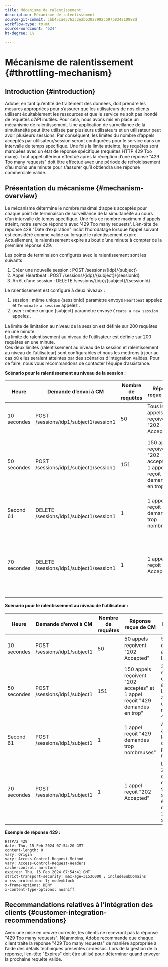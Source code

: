 ```yaml
---
title: Mécanisme de ralentissement
description: Mécanisme de ralentissement
source-git-commit: cbb45cae576332e2b63027992c597b834210988d
workflow-type: tm+mt
source-wordcount: '624'
ht-degree: 1%

---
```



# Mécanisme de ralentissement {#throttling-mechanism}

## Introduction {#introduction}

Adobe, en tant qu’entité de traitement des données, doit prendre les mesures appropriées pour s’assurer que les utilisateurs de nos clients utilisent équitablement les ressources et que le service ne soit pas inondé de requêtes d’API inutiles. Pour cela, nous avons mis en place un mécanisme de ralentissement.
Une application de surveillance de la simultanéité peut être utilisée par plusieurs utilisateurs et un utilisateur peut avoir plusieurs sessions. Par conséquent, les limites du nombre d’appels acceptés par utilisateur/session seront configurées pour le service dans un intervalle de temps spécifique.
Une fois la limite atteinte, les requêtes sont marquées avec un état de réponse spécifique (requêtes HTTP 429 Too many). Tout appel ultérieur effectué après la réception d’une réponse &quot;429 Too many requests&quot; doit être effectué avec une période de refroidissement d’au moins une minute pour s’assurer qu’il obtiendra une réponse commerciale valide.

## Présentation du mécanisme {#mechanism-overview}

Le mécanisme détermine le nombre maximal d’appels acceptés pour chaque point de terminaison de surveillance de la simultanéité au cours d’un intervalle de temps spécifique.
Une fois ce nombre maximum d&#39;appels atteint, notre service répondra avec &#39;429 Too many requests&#39;. L’en-tête de réponse 429 &quot;Date d’expiration&quot; inclut l’horodatage lorsque l’appel suivant est considéré comme valide ou lorsque le ralentissement expire. Actuellement, le ralentissement expire au bout d’une minute à compter de la première réponse 429.

Les points de terminaison configurés avec le ralentissement sont les suivants :
1. Créer une nouvelle session : POST /sessions/{idp}/{subject}
2. Appel Heartbeat : POST /sessions/{idp}/{subject}/{sessionId}
3. Arrêt d’une session : DELETE /sessions/{idp}/{subject}/{sessionId}

Le ralentissement est configuré à deux niveaux :
1. session : même unique {sessionId} paramètre envoyé `Heartbeat` appelez et `Terminate a session` appelez .
2. user : même unique {subject} paramètre envoyé `Create a new session` appelez .

La limite de limitation au niveau de la session est définie sur 200 requêtes en une minute.\
La limite de ralentissement au niveau de l’utilisateur est définie sur 200 requêtes en une minute.\
Ces deux limites (ralentissement au niveau de la session et ralentissement au niveau de l’utilisateur) sont configurables et nous les mettrons à jour au cas où elles seraient atteintes par des scénarios d’intégration valides. Pour ce faire, nous vous recommandons de contacter l’équipe d’assistance.

**Scénario pour le ralentissement au niveau de la session :**

| Heure | Demande d’envoi à CM | Nombre de requêtes | Réponse reçue de CM | Explication |
|-----------|-----------------------------------------|--------------------|------------------------------------------------------------------------------|---------------------------------------------------------------------------------|
| 10 secondes | POST /sessions/idp1/subject1/session1 | 50 | Tous les appels reçoivent &quot;202 Accepted&quot; | 50 appels consommés à partir de la limite |
| 50 secondes | POST /sessions/idp1/subject1/session1 | 151 | 150 appels reçoivent &quot;202 acceptés&quot; et 1 appel reçoit &quot;429 demandes en trop&quot; | 200 appels sont consommés à partir de la limite et 1 appel reçoit une réponse 429 |
| Second 61 | DELETE /sessions/idp1/subject1/session1 | 1 | 1 appel reçoit &quot;429 demandes trop nombreuses&quot; | Aucun appel dans la limite disponible pour le moment |
| 70 secondes | DELETE /sessions/idp1/subject1/session1 | 1 | 1 appel reçoit &quot;202 Accepted&quot; | Limite à 200 appels disponibles, car 60 secondes se sont écoulées depuis les 10 secondes |

**Scénario pour le ralentissement au niveau de l’utilisateur :**

| Heure | Demande d’envoi à CM | Nombre de requêtes | Réponse reçue de CM | Explication |
|-----------|------------------------------|--------------------|------------------------------------------------------------------------------|---------------------------------------------------------------------------------|
| 10 secondes | POST /sessions/idp1/subject1 | 50 | 50 appels reçoivent &quot;202 Accepted&quot; | 50 appels consommés à partir de la limite |
| 50 secondes | POST /sessions/idp1/subject1 | 151 | 150 appels reçoivent &quot;202 acceptés&quot; et 1 appel reçoit &quot;429 demandes en trop&quot; | 200 appels sont consommés à partir de la limite et 1 appel reçoit une réponse 429 |
| Second 61 | POST /sessions/idp1/subject1 | 1 | 1 appel reçoit &quot;429 demandes trop nombreuses&quot; | Aucun appel dans la limite disponible pour le moment |
| 70 secondes | POST /sessions/idp1/subject1 | 1 | 1 appel reçoit &quot;202 Accepted&quot; | Limite à 200 appels disponibles, car 60 secondes se sont écoulées depuis les 10 secondes |

**Exemple de réponse 429 :**

```
HTTP/2 429
date: Thu, 15 Feb 2024 07:54:20 GMT
content-length: 0
vary: Origin
vary: Access-Control-Request-Method
vary: Access-Control-Request-Headers
cache-control: no-store
expires: Thu, 15 Feb 2024 07:54:41 GMT
strict-transport-security: max-age=31536000 ; includeSubDomains
x-xss-protection: 1; mode=block
x-frame-options: DENY
x-content-type-options: nosniff
```

## Recommandations relatives à l’intégration des clients {#customer-integration-recommendations}

Avec une mise en oeuvre correcte, les clients ne recevront pas la réponse &quot;429 Too many requests&quot;.
Néanmoins, Adobe recommande que chaque client traite la réponse &quot;429 Too many requests&quot; de manière appropriée à l’aide des détails techniques présentés ci-dessus. Lors de la gestion de la réponse, l’en-tête &quot;Expires&quot; doit être utilisé pour déterminer quand envoyer la prochaine requête valide.
